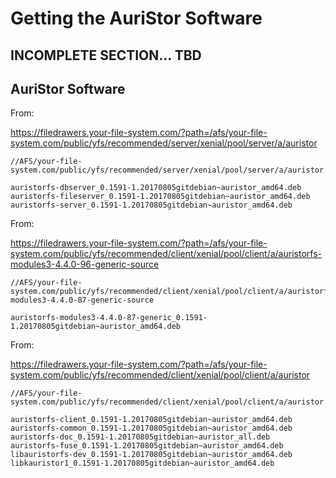 # Getting the AuriStor Software

## INCOMPLETE SECTION... TBD


## AuriStor Software 

From: 

https://filedrawers.your-file-system.com/?path=/afs/your-file-system.com/public/yfs/recommended/server/xenial/pool/server/a/auristor
```
//AFS/your-file-system.com/public/yfs/recommended/server/xenial/pool/server/a/auristor

auristorfs-dbserver_0.1591-1.20170805gitdebian~auristor_amd64.deb
auristorfs-fileserver_0.1591-1.20170805gitdebian~auristor_amd64.deb
auristorfs-server_0.1591-1.20170805gitdebian~auristor_amd64.deb
```
From:

https://filedrawers.your-file-system.com/?path=/afs/your-file-system.com/public/yfs/recommended/client/xenial/pool/client/a/auristorfs-modules3-4.4.0-96-generic-source
```
//AFS/your-file-system.com/public/yfs/recommended/client/xenial/pool/client/a/auristorfs-modules3-4.4.0-87-generic-source

auristorfs-modules3-4.4.0-87-generic_0.1591-1.20170805gitdebian~auristor_amd64.deb
```

From:

https://filedrawers.your-file-system.com/?path=/afs/your-file-system.com/public/yfs/recommended/client/xenial/pool/client/a/auristor
```
//AFS/your-file-system.com/public/yfs/recommended/client/xenial/pool/client/a/auristor

auristorfs-client_0.1591-1.20170805gitdebian~auristor_amd64.deb
auristorfs-common_0.1591-1.20170805gitdebian~auristor_amd64.deb
auristorfs-doc_0.1591-1.20170805gitdebian~auristor_all.deb
auristorfs-fuse_0.1591-1.20170805gitdebian~auristor_amd64.deb
libauristorfs-dev_0.1591-1.20170805gitdebian~auristor_amd64.deb
libkauristor1_0.1591-1.20170805gitdebian~auristor_amd64.deb
```
<!--stackedit_data:
eyJoaXN0b3J5IjpbLTE0OTg0MzE1N119
-->